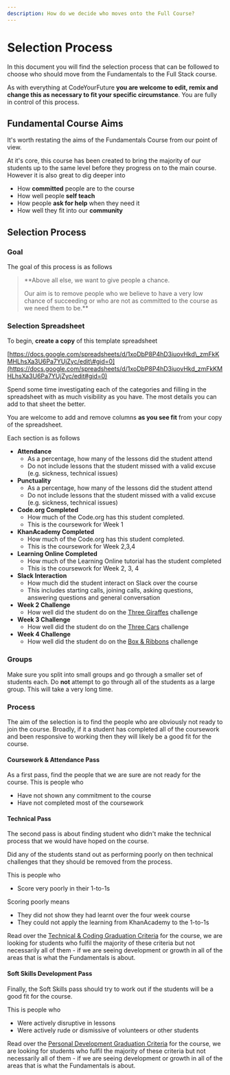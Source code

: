 ```yaml
---
description: How do we decide who moves onto the Full Course?
---
```


# Selection Process

In this document you will find the selection process that can be followed to choose who should move from the Fundamentals to the Full Stack course.

As with everything at CodeYourFuture **you are welcome to edit, remix and change this as necessary to fit your specific circumstance**. You are fully in control of this process. 

## Fundamental Course Aims

It's worth restating the aims of the Fundamentals Course from our point of view. 

At it's core, this course has been created to bring the majority of our students up to the same level before they progress on to the main course. However it is also great to dig deeper into

* How **committed** people are to the course
* How well people **self teach**
* How people **ask for help** when they need it
* How well they fit into our **community**

## Selection Process

### Goal

The goal of this process is as follows

> **Above all else, we want to give people a chance.   
>   
> Our aim is to remove people who we believe to have a very low chance of succeeding or who are not as committed to the course as we need them to be.**

### Selection Spreadsheet

To begin, **create a copy** of this template spreadsheet

[https://docs.google.com/spreadsheets/d/1xoDbP8P4hD3iuovHkd\_zmFkKMHLhsXa3U6Pa7YUjZyc/edit\#gid=0](https://docs.google.com/spreadsheets/d/1xoDbP8P4hD3iuovHkd_zmFkKMHLhsXa3U6Pa7YUjZyc/edit#gid=0)

Spend some time investigating each of the categories and filling in the spreadsheet with as much visibility as you have. The most details you can add to that sheet the better.

You are welcome to add and remove columns **as you see fit** from your copy of the spreadsheet.

Each section is as follows

* **Attendance**
  * As a percentage, how many of the lessons did the student attend
  * Do not include lessons that the student missed with a valid excuse \(e.g. sickness, technical issues\)
* **Punctuality**
  * As a percentage, how many of the lessons did the student attend
  * Do not include lessons that the student missed with a valid excuse \(e.g. sickness, technical issues\)
* **Code.org Completed**
  * How much of the Code.org has this student completed.
  * This is the coursework for Week 1
* **KhanAcademy Completed**
  * How much of the Code.org has this student completed.
  * This is the coursework for Week 2,3,4
* **Learning Online Completed**
  * How much of the Learning Online tutorial has the student completed
  * This is the coursework for Week 2, 3, 4
* **Slack Interaction**
  * How much did the student interact on Slack over the course
  * This includes starting calls, joining calls, asking questions, answering questions and general conversation
* **Week 2 Challenge**
  * How well did the student do on the [Three Giraffes](../../teacher-resources/instructor-notes-1.md#1-to-1-assessment) challenge
* **Week 3 Challenge**
  * How well did the student do on the [Three Cars](../../teacher-resources/instructor-notes-2.md#1-to-1-assessment) challenge
* **Week 4 Challenge**
  * How well did the student do on the [Box & Ribbons](../../teacher-resources/instructor-notes-2.md#1-to-1-assessment) challenge

### Groups

Make sure you split into small groups and go through a smaller set of students each. Do **not** attempt to go through all of the students as a large group. This will take a very long time.

### Process

The aim of the selection is to find the people who are obviously not ready to join the course. Broadly, if it a student has completed all of the coursework and been responsive to working then they will likely be a good fit for the course. 

#### Coursework & Attendance Pass

As a first pass, find the people that we are sure are not ready for the course. This is people who

* Have not shown any commitment to the course
* Have not completed most of the coursework

#### Technical Pass

The second pass is about finding student who didn't make the technical process that we would have hoped on the course.

Did any of the students stand out as performing poorly on then technical challenges that they should be removed from the process.

This is people who 

* Score very poorly in their 1-to-1s

Scoring poorly means

* They did not show they had learnt over the four week course
* They could not apply the learning from KhanAcademy to the 1-to-1s

Read over the [Technical & Coding Graduation Criteria](criteria.md#technical-and-coding) for the course, we are looking for students who fulfil the majority of these criteria but not necessarily all of them - if we are seeing development or growth in all of the areas that is what the Fundamentals is about. 

#### Soft Skills Development Pass

Finally, the Soft Skills pass should try to work out if the students will be a good fit for the course. 

This is people who

* Were actively disruptive in lessons 
* Were actively rude or dismissive of volunteers or other students

Read over the [Personal Development Graduation Criteria](criteria.md#personal-development) for the course, we are looking for students who fulfil the majority of these criteria but not necessarily all of them - if we are seeing development or growth in all of the areas that is what the Fundamentals is about. 





